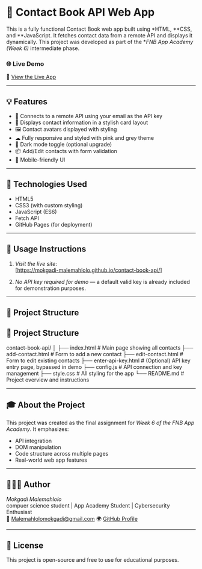 # 📇 Contact Book API Web App

This is a fully functional Contact Book web app built using *HTML, **CSS, and **JavaScript. It fetches contact data from a remote API and displays it dynamically. This project was developed as part of the **FNB App Academy (Week 6)* intermediate phase.

### 🌐 Live Demo

🔗 [View the Live App](https://mokgadi-malemahlolo.github.io/contact-book-api/)

---

## 💡 Features

- 🔌 Connects to a remote API using your email as the API key
- 🧾 Displays contact information in a stylish card layout
- 🖼 Contact avatars displayed with styling
- ☁ Fully responsive and styled with pink and grey theme
- 🌙 Dark mode toggle (optional upgrade)
- 📦 Add/Edit contacts with form validation
- 📱 Mobile-friendly UI

---

## 🧠 Technologies Used

- HTML5
- CSS3 (with custom styling)
- JavaScript (ES6)
- Fetch API
- GitHub Pages (for deployment)

---

## 📲 Usage Instructions

1. *Visit the live site*:  
  [https://mokgadi-malemahlolo.github.io/contact-book-api/]

2. *No API key required for demo* — a default valid key is already included for demonstration purposes.

---

## 📁 Project Structure

## 📁 Project Structure

contact-book-api/
│
├── index.html              # Main page showing all contacts
├── add-contact.html        # Form to add a new contact
├── edit-contact.html       # Form to edit existing contacts
├── enter-api-key.html      # (Optional) API key entry page, bypassed in demo
├── config.js               # API connection and key management
├── style.css               # All styling for the app
└── README.md               # Project overview and instructions


---

## 🎓 About the Project

This project was created as the final assignment for *Week 6 of the FNB App Academy*. It emphasizes:

- API integration
- DOM manipulation
- Code structure across multiple pages
- Real-world web app features

---

## 🙋🏽‍♀ Author

*Mokgadi Malemahlolo*  
compuer science student | App Academy Student | Cybersecurity Enthusiast  
📧 Malemahlolomokgadi@gmail.com 
🌍 [GitHub Profile](https://github.com/mokgadi-malemahlolo)

---

## 🚀 License

This project is open-source and free to use for educational purposes.
